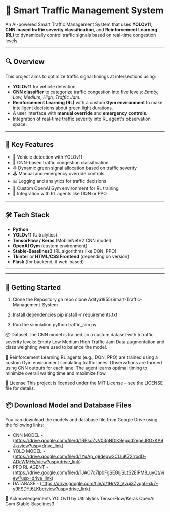 # 🚦 Smart Traffic Management System

An AI-powered Smart Traffic Management System that uses **YOLOv11**, **CNN-based traffic severity classification**, and **Reinforcement Learning (RL)** to dynamically control traffic signals based on real-time congestion levels.

---

## 🔍 Overview

This project aims to optimize traffic signal timings at intersections using:

- **YOLOv11** for vehicle detection.
- **CNN classifier** to categorize traffic congestion into five levels: *Empty, Low, Medium, High, Traffic Jam*.
- **Reinforcement Learning (RL)** with a custom **Gym environment** to make intelligent decisions about green light durations.
- A user interface with **manual override** and **emergency controls**.
- Integration of real-time traffic severity into RL agent's observation space.

---

## 🎯 Key Features

- 🚗 Vehicle detection with YOLOv11
- 🧠 CNN-based traffic congestion classification
- ♻️ Dynamic green signal allocation based on traffic severity
- 🕹 Manual and emergency override controls
- 📊 Logging and analytics for traffic decisions
- 🧪 Custom OpenAI Gym environment for RL training
- 🧠 Integration with RL agents like DQN or PPO

---

## 🛠 Tech Stack

- **Python**
- **YOLOv11** (Ultralytics)
- **TensorFlow / Keras** (MobileNetV2 CNN model)
- **OpenAI Gym** (custom environment)
- **Stable-Baselines3** (RL algorithms like DQN, PPO)
- **Tkinter** or **HTML/CSS Frontend** (depending on version)
- **Flask** (for backend, if web-based)

---


---

## 🚀 Getting Started

1. Clone the Repository
gh repo clone Aditya1855/Smart-Traffic-Management-System

2. Install dependencies
pip install -r requirements.txt

3. Run the simulation
python traffic_sim.py

📦 Dataset
The CNN model is trained on a custom dataset with 5 traffic severity levels:
Empty
Low
Medium
High
Traffic Jam
Data augmentation and class weighting were used to balance the model.

🧠 Reinforcement Learning
RL agents (e.g., DQN, PPO) are trained using a custom Gym environment simulating traffic lanes.
Observations are formed using CNN outputs for each lane.
The agent learns optimal timing to minimize overall waiting time and maximize flow.

📝 License
This project is licensed under the MIT License – see the LICENSE file for details.

## 📦 Download Model and Database Files

You can download the models and database file from Google Drive using the following links:

- CNN MODEL - (https://drive.google.com/file/d/1RPsdZvV03pNDlK9eppd2epeJROxKA9Jk/view?usp=drive_link)
- YOLO MODEL - (https://drive.google.com/file/d/1YuAp_g9degw2CLluK72rrxdD-ADcWMHs/view?usp=drive_link)
- PPO RL AGENT - (https://drive.google.com/file/d/1JAO7q7lpbFgSEGIjjSLtS2ElPM8_uyQt/view?usp=drive_link)
- DATABASE - (https://drive.google.com/file/d/1HrVX_Vvuj3Zyqa0-xk7-y9FSDYt6LKbc/view?usp=drive_link)

🙌 Acknowledgements
YOLOv11 by Ultralytics
TensorFlow/Keras
OpenAI Gym
Stable-Baselines3

